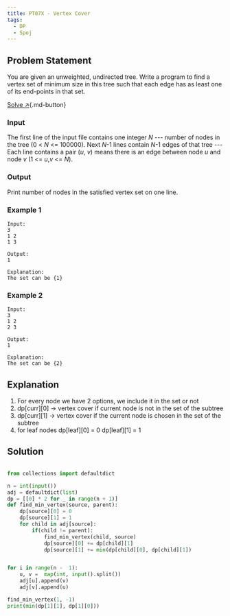 ```yaml
---
title: PT07X - Vertex Cover
tags:
  - DP
  - Spoj
---
```


## Problem Statement

You are given an unweighted, undirected tree. Write a program to find a vertex set of minimum size in this tree such that each edge has as least one of its end-points in that set.

[Solve :arrow_upper_right:](https://www.spoj.com/problems/PT07X/){.md-button}

### Input

The first line of the input file contains one integer _N_ --- number of nodes in the tree (0 < _N_ <= 100000). Next _N_\-1 lines contain _N_\-1 edges of that tree --- Each line contains a pair (_u_, _v_) means there is an edge between node _u_ and node _v_ (1 <= _u_,_v_ <= _N_).

### Output

Print number of nodes in the satisfied vertex set on one line.

### Example 1

```
Input:
3
1 2
1 3

Output:
1

Explanation:
The set can be {1}

```

### Example 2

```
Input:
3
1 2
2 3

Output:
1

Explanation:
The set can be {2}

```

## Explanation

1. For every node we have 2 options, we include it in the set or not
2. dp[curr][0] -> vertex cover if current node is not in the set of the subtree
3. dp[curr][1] -> vertex cover if the current node is chosen in the set of the subtree
4. for leaf nodes dp[leaf][0] = 0 dp[leaf][1] = 1

## Solution

```py

from collections import defaultdict

n = int(input())
adj = defaultdict(list)
dp = [[0] * 2 for _ in range(n + 1)]
def find_min_vertex(source, parent):
    dp[source][0] = 0
    dp[source][1] = 1
    for child in adj[source]:
        if(child != parent):
            find_min_vertex(child, source)
            dp[source][0] += dp[child][1]
            dp[source][1] += min(dp[child][0], dp[child][1])


for i in range(n -  1):
    u, v =  map(int, input().split())
    adj[u].append(v)
    adj[v].append(u)

find_min_vertex(1, -1)
print(min(dp[1][1], dp[1][0]))

```
